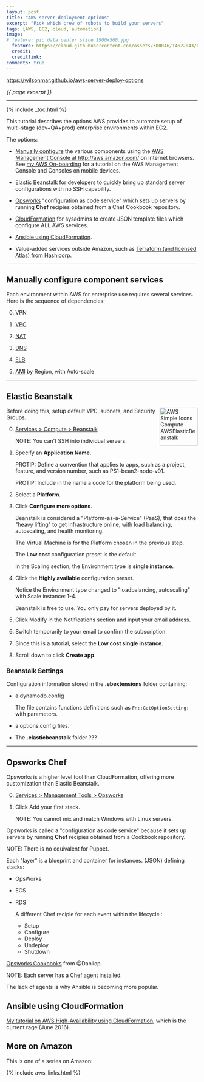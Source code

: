 ```yaml
---
layout: post
title: "AWS server deployment options"
excerpt: "Pick which crew of robots to build your servers"
tags: [AWS, EC2, cloud, automation]
image:
# feature: pic data center slice 1900x500.jpg
  feature: https://cloud.githubusercontent.com/assets/300046/14622043/8b1f9cce-0584-11e6-8b9f-4b6db5bb6e37.jpg
  credit:
  creditlink:
comments: true
---
```

<a href="https://wilsonmar.github.io/aws-server-deploy-options/">https://wilsonmar.github.io/aws-server-deploy-options</a>

<i>{{ page.excerpt }}</i>
<hr />

{% include _toc.html %}

This tutorial describes the options AWS provides to automate setup of multi-stage (dev+QA+prod) enterprise environments within EC2.

The options:

   * <a href="#ManualConfig">Manually configure</a> the various components using the
   <a target="_blank" href="http://aws.amazon.com/"> AWS Management Console at
      http://aws.amazon.com/</a> on internet browsers.
    See [my AWS On-boarding](/aws-onboarding/) for a tutorial on the AWS Management Console and Consoles on mobile devices.

   * <a href="#Beanstalk">Elastic Beanstalk</a> for developers to quickly bring up standard server configurations with no SSH capability.

   * <a href="#Opsworks">Opsworks</a> "configuration as code service" which sets up servers by
   running <strong>Chef</strong> recipies obtained from a Chef Cookbook repository.

   * <a href="#CF">CloudFormation</a> for sysadmins to create JSON template files which configure ALL AWS services.

   * <a href="#AnsibleCF">Ansible using CloudFormation</a>.

   * Value-added services outside Amazon, such as <a target="_blank" href="https://www.hashicorp.com/#products">
   Terraform (and licensed Atlas) from Hashicorp</a>.


<hr />

<a name="ManualConfig"></a>

## Manually configure component services #

Each environment within AWS for enterprise use requires several services.
Here is the sequence of dependencies:

   0. VPN
   0. <a href="#VPC">VPC</a>
   0. <a href="#NAT">NAT</a>

   0. <a href="#DNS">DNS</a>
   0. <a href="#ELB">ELB</a>

   0. <a href="#MapRegionAMI">AMI</a> by Region, with Auto-scale

<hr />

<a name="Beanstalk"></a>

## Elastic Beanstalk #

<a target="_blank" title="By Amazon Web Services LLC [CC BY-SA 3.0 (http://creativecommons.org/licenses/by-sa/3.0)], via Wikimedia Commons" href="https://commons.wikimedia.org/wiki/File%3AAWS_Simple_Icons_Compute_AWSElasticBeanstalk.svg"><img align="right" width="100" height="100" alt="AWS Simple Icons Compute AWSElasticBeanstalk" src="https://upload.wikimedia.org/wikipedia/commons/8/8f/AWS_Simple_Icons_Compute_AWSElasticBeanstalk.svg"/></a>

Before doing this, setup default
VPC, subnets, and Security Groups.

0. <a target="_blank" href="https://us-west-2.console.aws.amazon.com/elasticbeanstalk/home?region=us-west-2#/gettingStarted">
   Services > Compute > Beanstalk</a>

   NOTE: You can't SSH into individual servers.

0. Specify an <strong>Application Name</strong>.

   PROTIP: Define a convention that applies to apps, such as a project, feature, and version number, such as
   PS1-bean2-node-v01.

   PROTIP: Include in the name a code for the platform being used.

0. Select a <strong>Platform</strong>.

   <amp-img width="305" height="227" alt="aws beanstalk platforms 2016-06-04 610x454"
layout="responsive" src="https://cloud.githubusercontent.com/assets/300046/15802811/6295c404-2a7d-11e6-8a6c-a446a0058732.png"></amp-img>

0. Click <strong>Configure more options</strong>.

   Beanstalk is considered a "Platform-as-a-Service" (PaaS),
   that does the "heavy lifting" to get infrastructure online,
   with load balancing, autoscaling, and health monitoring.

   The Virtual Machine is for the Platform chosen in the previous step.

   The <strong>Low cost</strong> configuration preset is the default.

   In the Scaling section, the Environment type is <strong>single instance</strong>.

0. Click the <strong>Highly available</strong> configuration preset.

   Notice the Environment type changed to "loadbalancing, autoscaling" with
   Scale instance: 1-4.

   Beanstalk is free to use. You only pay for servers deployed by it.

0. Click Modify in the Notifications section and input your email address.

0. Switch temporarily to your email to confirm the subscription.

0. Since this is a tutorial, select the <strong>Low cost single instance</strong>.

0. Scroll down to click <strong>Create app</strong>.

### Beanstalk Settings #

Configuration information stored in the <strong>.ebextensions</strong> folder containing:

* a dynamodb.config

   The file contains functions definitions such as `Fn::GetOptionSetting:` with parameters.

* a options.config files.

* The <strong>.elasticbeanstalk</strong> folder ???



<hr />


<a href="Opsworks"></a>

## Opsworks Chef #

Opsworks is a higher level tool than CloudFormation,
offering more customization than Elastic Beanstalk.

0. <a target="_blank" href="https://console.aws.amazon.com/opsworks/home?region=us-west-2#">
   Services > Management Tools > Opsworks</a>

0. Click Add your first stack.

   NOTE: You cannot mix and match Windows with Linux servers.

Opsworks is called a "configuration as code service"
because it sets up servers by
running <strong>Chef</strong> recipies obtained from a Cookbook repository.

   NOTE: There is no equivalent for Puppet.

Each "layer" is a blueprint and container for instances.
(JSON) defining stacks:

* OpsWorks
* ECS
* RDS

   A different Chef recipie for each event within the lifecycle :

   * Setup
   * Configure
   * Deploy
   * Undeploy
   * Shutdown

<a target="_blank" href="https://github.com/danilop/opsworks-cookbooks/">
Opsworks Cookbooks</a> from @Danilop.

NOTE: Each server has a Chef agent installed.

   The lack of agents is why Ansible is becoming more popular.

<a name="AnsibleCF"></a>

## Ansible using CloudFormation #

[My tutorial on AWS High-Availability using CloudFormation](/aws-ha-ansible-cloudformation/),
which is the current rage (June 2016).


## More on Amazon #

This is one of a series on Amazon:

{% include aws_links.html %}
